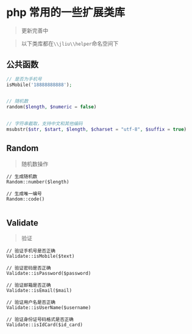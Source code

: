 # php 常用的一些扩展类库

> 更新完善中

> 以下类库都在`\\jliu\\helper`命名空间下

## 公共函数

```php
// 是否为手机号
isMobile('18888888888');

 
// 随机数
random($length, $numeric = false)

 
// 字符串截取，支持中文和其他编码
msubstr($str, $start, $length, $charset = "utf-8", $suffix = true)
```

## Random
> 随机数操作

```
// 生成随机数
Random::number($length)

// 生成唯一编号
Random::code()


```

## Validate
> 验证

```
// 验证手机号是否正确
Validate::isMobile($text)

// 验证密码是否正确
Validate::isPassword($password)

// 验证邮箱是否正确
Validate::isEmail($mail)

// 验证用户名是否正确
Validate::isUserName($username)

// 验证身份证号码格式是否正确
Validate::isIdCard($id_card)

```